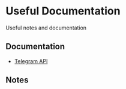 # Useful Documentation

Useful notes and documentation

## Documentation

- [Telegram API](https://core.telegram.org/bots/api)

## Notes
